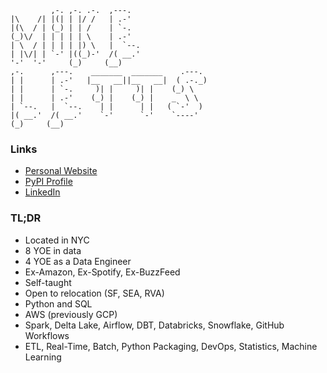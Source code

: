 ```
         ,-. ,-. .-.  ,---.   
|\    /| |(| | |/ /   | .-'   
|(\  / | (_) | | /    | `-.   
(_)\/  | | | | | \    | .-'   
| \  / | | | | |) \   |  `--. 
| |\/| | `-' |((_)-'  /( __.' 
'-'  '-'     (_)     (__)     
,-.      ,---.    _______  _______    .---. 
| |      | .-'   |__   __||__   __|  ( .-._)
| |      | `-.     )| |     )| |    (_) \   
| |      | .-'    (_) |    (_) |    _  \ \  
| `--.   |  `--.    | |      | |   ( `-'  ) 
|( __.'  /( __.'    `-'      `-'    `----'  
(_)     (__)                                

```

### Links

- [Personal Website](https://michaelthomasletts.github.io/)
- [PyPI Profile](https://pypi.org/user/lettsmt/)
- [LinkedIn](https://www.linkedin.com/in/lettsmichael/)

### TL;DR

- Located in NYC
- 8 YOE in data
- 4 YOE as a Data Engineer
- Ex-Amazon, Ex-Spotify, Ex-BuzzFeed
- Self-taught
- Open to relocation (SF, SEA, RVA)
- Python and SQL
- AWS (previously GCP)
- Spark, Delta Lake, Airflow, DBT, Databricks, Snowflake, GitHub Workflows
- ETL, Real-Time, Batch, Python Packaging, DevOps, Statistics, Machine Learning